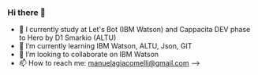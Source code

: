 ### Hi there 👋

- 🔭 I currently study at Let's Bot (IBM Watson) and Cappacita DEV phase to Hero by D1 Smarkio (ALTU)
- 🌱 I’m currently learning IBM Watson, ALTU, Json, GIT
- 👯 I’m looking to collaborate on IBM Watson
- 📫 How to reach me: manuelagiacomelli@gmail.com
-->
